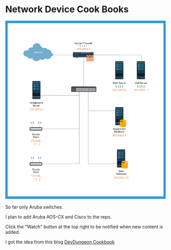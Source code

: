 # Network Device Cook Books

![Network](/Aruba/images/Network-Diagram-Template-of-a-Office-Network-on-a-Single-Subnet.png)


So far only Aruba switches. 

I plan to add Aruba AOS-CX and Cisco to the repo.

Click the "Watch" button at the top right to be  notified when new content is added.


I got the idea from this blog
[DevDungeon Cookbook](https://www.devdungeon.com/cookbook)
